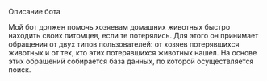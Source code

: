 Описание бота

Мой бот должен помочь хозяевам домашних животных быстро находить своих питомцев, если те потерялись. Для этого он принимает обращения от двух типов пользователей: от хозяев потерявшихся животных и от тех, кто этих потерявшихся животных нашел. На основе этих обращений собирается база данных, по которой осуществляется поиск.
